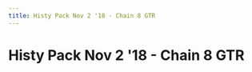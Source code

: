 ```yaml
---
title: Histy Pack Nov 2 '18 - Chain 8 GTR
---
```

<ClientOnly><AssetLoader :reloadOnce="true" />
# Histy Pack Nov 2 '18 - Chain 8 GTR

<GameSlides :jsonFileToLoad="'playermade/histy_nov2/chain8_gtr.json'" :useRandomSeed="false" :useManualData="false" :replay="true"></GameSlides>

</ClientOnly>
